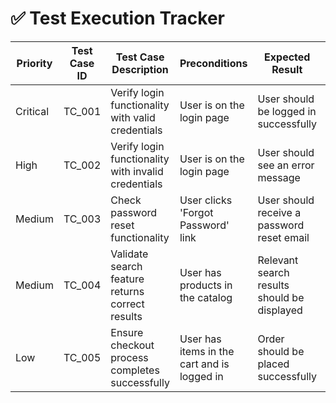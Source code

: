 # ✅ Test Execution Tracker

| Priority | Test Case ID | Test Case Description                               | Preconditions                               | Expected Result                             | Actual Result | Status      | Tester        | Test Type   | Execution Date | Defect ID (if applicable) |
|----------|--------------|-----------------------------------------------------|---------------------------------------------|---------------------------------------------|---------------|-------------|---------------|-------------|----------------|---------------------------|
| Critical | TC_001       | Verify login functionality with valid credentials   | User is on the login page                   | User should be logged in successfully       |               | In Progress | John Doe      | Functional  | 2025-03-12     |                           |
| High     | TC_002       | Verify login functionality with invalid credentials | User is on the login page                   | User should see an error message            |               | Failed      | Jane Smith    | Performance | 2025-03-12     |                           |
| Medium   | TC_003       | Check password reset functionality                  | User clicks 'Forgot Password' link          | User should receive a password reset email  |               | Blocked     | QA Engineer 1 | Regression  | 2025-03-12     |                           |
| Medium   | TC_004       | Validate search feature returns correct results     | User has products in the catalog            | Relevant search results should be displayed |               | Passed      | QA Engineer 2 | Security    | 2025-03-12     |                           |
| Low      | TC_005       | Ensure checkout process completes successfully      | User has items in the cart and is logged in | Order should be placed successfully         |               | Planned     | John Doe      | Functional  | 2025-03-13     |                           |
